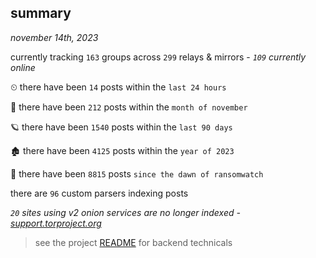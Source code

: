 
## summary
_november 14th, 2023_

currently tracking `163` groups across `299` relays & mirrors - _`109` currently online_

⏲ there have been `14` posts within the `last 24 hours`

🦈 there have been `212` posts within the `month of november`

🪐 there have been `1540` posts within the `last 90 days`

🏚 there have been `4125` posts within the `year of 2023`

🦕 there have been `8815` posts `since the dawn of ransomwatch`

there are `96` custom parsers indexing posts

_`20` sites using v2 onion services are no longer indexed - [support.torproject.org](https://support.torproject.org/onionservices/v2-deprecation/)_

> see the project [README](https://github.com/joshhighet/ransomwatch#ransomwatch--) for backend technicals
